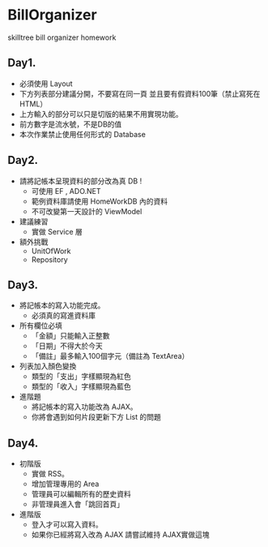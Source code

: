 # BillOrganizer
skilltree bill organizer homework

## Day1.
- 必須使用 Layout
- 下方列表部分建議分開，不要寫在同一頁 並且要有假資料100筆（禁止寫死在 HTML）
- 上方輸入的部分可以只是切版的結果不用實現功能。
- 前方數字是流水號，不是DB的值
- 本次作業禁止使用任何形式的 Database

## Day2.
- 請將記帳本呈現資料的部分改為真 DB !
  - 可使用 EF , ADO.NET
  - 範例資料庫請使用 HomeWorkDB 內的資料
  - 不可改變第一天設計的 ViewModel
- 建議練習
  - 實做 Service 層
- 額外挑戰
  - UnitOfWork
  - Repository
  
## Day3.
- 將記帳本的寫入功能完成。
  - 必須真的寫進資料庫
- 所有欄位必填
  - 「金額」只能輸入正整數
  - 「日期」不得大於今天
  - 「備註」最多輸入100個字元（備註為 TextArea）
- 列表加入顏色變換
  - 類型的「支出」字樣顯現為紅色
  - 類型的「收入」字樣顯現為藍色
- 進階題
  - 將記帳本的寫入功能改為 AJAX。
  - 你將會遇到如何片段更新下方 List 的問題

## Day4.
- 初階版
  - 實做 RSS。
  - 增加管理專用的 Area
  - 管理員可以編輯所有的歷史資料
  - 非管理員進入會「跳回首頁」
- 進階版
  - 登入才可以寫入資料。
  - 如果你已經將寫入改為 AJAX 請嘗試維持 AJAX實做這塊
